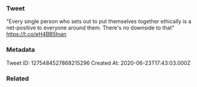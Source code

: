 ### Tweet
"Every single person who sets out to put themselves together ethically is a net-positive to everyone around them. There's no downside to that" https://t.co/eH4BB5Inan

### Metadata
Tweet ID: 1275484527868215296
Created At: 2020-06-23T17:43:03.000Z

### Related

